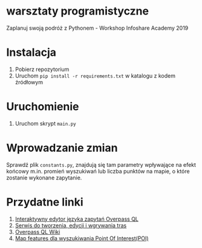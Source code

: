 # warsztaty programistyczne
Zaplanuj swoją podróż z Pythonem - Workshop Infoshare Academy 2019
# Instalacja
1. Pobierz repozytorium
2. Uruchom `pip install -r requirements.txt` w katalogu z kodem źródłowym
# Uruchomienie
1. Uruchom skrypt `main.py`
# Wprowadzanie zmian
Sprawdź plik `constants.py`, znajdują się tam parametry wpływające na efekt końcowy m.in. promień wyszukiwań lub liczba punktów na mapie, o które zostanie wykonane zapytanie.
# Przydatne linki
1. [Interaktywny edytor języka zapytań Overpass QL](https://overpass-turbo.eu/)
2. [Serwis do tworzenia, edycji i wgrywania tras](https://maps.openrouteservice.org)
3. [Overpass QL Wiki](https://wiki.openstreetmap.org/wiki/Overpass_API/Overpass_QL)
4. [Map features dla wyszukiwania Point Of Interest(POI)](https://wiki.openstreetmap.org/wiki/Map_Features)
